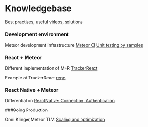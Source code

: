 # Knowledgebase
Best practises, useful videos, solutions

### Development environment
Meteor development infrastructure [Meteor CI]
[Unit testing by samples]

### React + Meteor
Different implementation of M+R [TrackerReact] 

Example of TrackerReact [repo]

### React Native + Meteor
Differential on [ReactNative: Connection, Authentication]

###Going Production

Omri Klinger,Meteor TLV: [Scaling and optimization]



[Scaling and optimization]:https://www.youtube.com/watch?v=1M0lEuhxAGk
[ReactNative: Connection, Authentication]:http://blog.differential.com/react-native-meteor-boilerplate/
[Meteor CI]:https://martinhbramwell.github.io/Meteor-CI-Tutorial/index.html
[Unit testing by samples]:http://blog.east5th.co/2015/12/21/unit-testing-with-meteor-1.3/
[TrackerReact]:https://forums.meteor.com/t/trackerreact-no-config-reactive-react-components-now-ready-for-meteor-1-3/18706
[repo]:https://github.com/D1no/TrackerReact-Example
